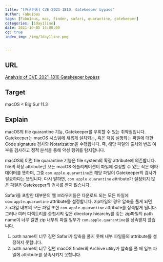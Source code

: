 ```yaml
---
title: "[하루한줄] CVE-2021-1810: Gatekeeper bypass"
author: Fabu1ous
tags: [Fabu1ous, mac, finder, safari, quarantine, gatekeeper]
categories: [1day1line]
date: 2021-10-05 14:00:00
cc: true
index_img: /img/1day1line.png


---
```




## URL

[Analysis of CVE-2021-1810 Gatekeeper bypass](https://labs.f-secure.com/blog/analysis-of-cve-2021-1810-gatekeeper-bypass/)



## **Target**

macOS < Big Sur 11.3



## **Explain**

macOS의 file quarantine 기능, Gatekeeper를 우회할 수 있는 취약점입니다. Gatekeeper는 macOS 시스템에 새롭게 설치되는, 혹은 처음 실행되는 파일에 대한 Code signature 검사와 Notarization을 수행합니다. 즉, 해당 파일의 출처와 변조 여부를 검사하고 정적 분석을 통해 악성 행위를 탐지합니다.

macOS의 이런 file quarantine 기능은 file system의 확장 attribute에 의존합니다. file의 확장 attribute란 모든 macOS 에플리케이션이 파일에 설정할 수 있는 작은 메타데이터를 뜻하며, 그중 `com.apple.quarantine`은 해당 파일이 Gatekeeper의 검사가 필요하다는 뜻입니다. 다시 말하면, `com.apple.quarantine` attribute가 설정되지 않은 파일은 Gatekeeper의 검사를 받지 않습니다.

Safari를 포함한 대부분의 웹 브라우저들은 다운로드 되는 모든 파일에 `com.apple.quarantine` attribute를 설정합니다. zip파일의 경우 압축을 풀게 되면 zip파일 내부의 모든 파일 또한 `com.apple.quarantine` attribute를 상속받게 됩니다. 그러나 여러 디렉토리를 중첩시켜 깊은 directory hiearchy를 갖는 zip파일의 path name이 너무 길면 zip 내부의 파일 일부가 `com.apple.quarantine`을 상속받지 않습니다.

1. path name이 너무 길면 Safari가 압축을 풀지 못해 내부 파일들의 attribute를 설정하지 못합니다.
2. path name이 너무 길면 macOS finder의 Archive utiliy가 압축을 풀 때 일부 파일에 attribute를 상속시키지 못합니다.



